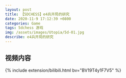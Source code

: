 ```yaml
---
layout: post
title: 【5DCHESS】e4兵开局的研究
date: 2020-11-9 17:12:39 +0800
categories: Game
tags: 5dchess 游戏
img: /assets/images/Utopia/5d-01.jpg
describe: e4兵开局的研究
---
```


## 视频内容

{% include extension/bilibili.html bv="BV19T4y1F7V5" %}